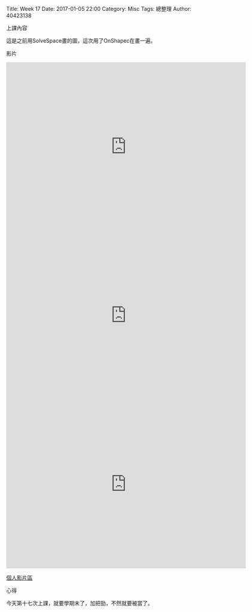 Title: Week 17
Date: 2017-01-05 22:00
Category: Misc
Tags: 總整理
Author: 40423138

上課內容

<!-- PELICAN_END_SUMMARY -->


這是之前用SolveSpace畫的圖，這次用了OnShapec在畫一遍。



<p>影片</p>
<iframe src="https://player.vimeo.com/video/199816151" width="640" height="450" frameborder="0" webkitallowfullscreen mozallowfullscreen allowfullscreen></iframe>

<iframe src="https://player.vimeo.com/video/199816671" width="640" height="450" frameborder="0" webkitallowfullscreen mozallowfullscreen allowfullscreen></iframe>

<iframe src="https://player.vimeo.com/video/199816722" width="640" height="450" frameborder="0" webkitallowfullscreen mozallowfullscreen allowfullscreen></iframe>



<p><a href="https://vimeo.com/user61521458">個人影片區</a></p>


<p>心得<p>

<p>今天第十七次上課，就要學期末了，加把勁，不然就要被當了。<p>





